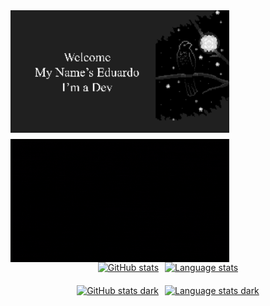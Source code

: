 <div style="display: flex; gap: 10px; flex-wrap: wrap;">
  <img src="https://github.com/EduardoDosSantosFerreira/EduardoDosSantosFerreira/blob/main/img/TheCrowWallpaperGif.gif" width="350" style="filter: grayscale(100%);">
  <img src="https://github.com/EduardoDosSantosFerreira/EduardoDosSantosFerreira/blob/main/img/full.gif" width="350">
</div>

<!-- GITHUB STATS - LIGHT MODE -->
<div style="display: flex; gap: 10px; justify-content: center; flex-wrap: wrap; margin-bottom: 20px;">
  <a href="https://github.com/EduardoDosSantosFerreira#gh-light-mode-only">
    <img src="https://github-readme-stats-steel-omega.vercel.app/api?username=EduardoDosSantosFerreira&show_icons=true&include_all_commits=true&hide_border=true&number_format=long&rank_icon=percentile&show=reviews,discussions_started,discussions_answered,prs_merged,prs_merged_percentage#gh-light-mode-only" alt="GitHub stats" height="350">
  </a>
  <a href="https://github.com/EduardoDosSantosFerreira#gh-light-mode-only">
    <img src="https://github-readme-stats-steel-omega.vercel.app/api/top-langs/?username=EduardoDosSantosFerreira&layout=pie&hide_border=true&langs_count=10#gh-light-mode-only" alt="Language stats" height="250">
  </a>
</div>

<!-- GITHUB STATS - DARK MODE -->
<div style="display: flex; gap: 10px; justify-content: center; flex-wrap: wrap; margin-bottom: 20px;">
  <a href="https://github.com/EduardoDosSantosFerreira#gh-dark-mode-only">
    <img src="https://github-readme-stats-steel-omega.vercel.app/api?username=EduardoDosSantosFerreira&show_icons=true&include_all_commits=true&icon_color=2d77dc&title_color=2d77dc&text_color=ffffff&bg_color=0d1117&hide_border=true&number_format=long&rank_icon=percentile&show=reviews,discussions_started,discussions_answered,prs_merged,prs_merged_percentage#gh-dark-mode-only" alt="GitHub stats dark" height="350">
  </a>
  <a href="https://github.com/EduardoDosSantosFerreira#gh-dark-mode-only">
    <img src="https://github-readme-stats-steel-omega.vercel.app/api/top-langs/?username=EduardoDosSantosFerreira&layout=pie&icon_color=2d77dc&title_color=2d77dc&text_color=ffffff&bg_color=0d1117&hide_border=true&langs_count=10#gh-dark-mode-only" alt="Language stats dark" height="360">
  </a>
</div>
